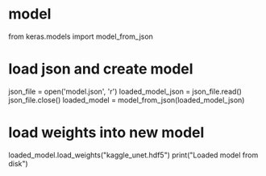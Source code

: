 # model

from keras.models import model_from_json
# load json and create model
json_file = open('model.json', 'r')
loaded_model_json = json_file.read()
json_file.close()
loaded_model = model_from_json(loaded_model_json)
# load weights into new model
loaded_model.load_weights("kaggle_unet.hdf5")
print("Loaded model from disk")
